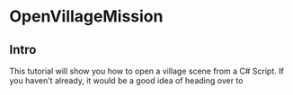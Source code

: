 # OpenVillageMission

## Intro
This tutorial will show you how to open a village scene from a C# Script.
If you haven't already, it would be a good idea of heading over to 
